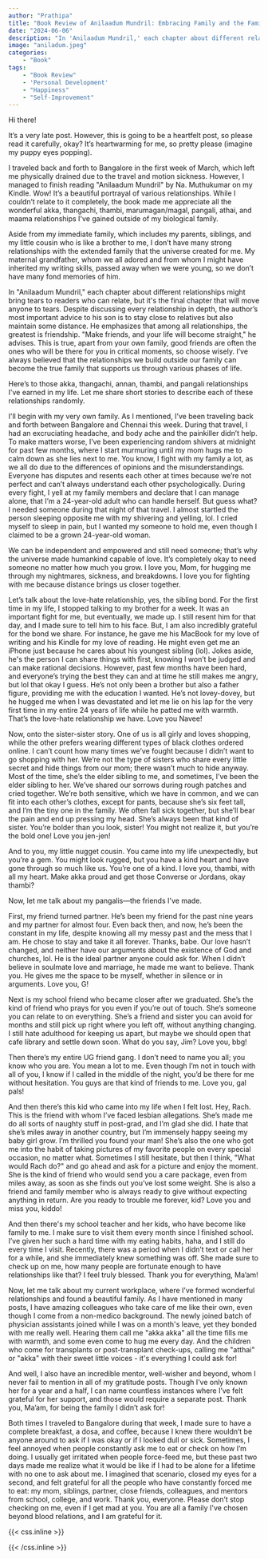 ```yaml
---
author: "Prathipa"
title: "Book Review of Anilaadum Mundril: Embracing Family and the Family Beyond Blood'"
date: "2024-06-06"
description: "In 'Anilaadum Mundril,' each chapter about different relationships might bring tears to readers who can relate, but it's the final chapter that will move anyone to tears."
image: "aniladum.jpeg"
categories:
    - "Book"
tags:
    - "Book Review"
    - 'Personal Development'
    - "Happiness"
    - "Self-Improvement"
---
```


Hi there!

It’s a very late post. However, this is going to be a heartfelt post, so please read it carefully, okay? It’s heartwarming for me, so pretty please (imagine my puppy eyes popping).

I traveled back and forth to Bangalore in the first week of March, which left me physically drained due to the travel and motion sickness. However, I managed to finish reading "Anilaadum Mundril" by Na. Muthukumar on my Kindle. Wow! It’s a beautiful portrayal of various relationships. While I couldn’t relate to it completely, the book made me appreciate all the wonderful akka, thangachi, thambi, marumagan/magal, pangali, athai, and maama relationships I've gained outside of my biological family.

Aside from my immediate family, which includes my parents, siblings, and my little cousin who is like a brother to me, I don’t have many strong relationships with the extended family that the universe created for me. My maternal grandfather, whom we all adored and from whom I might have inherited my writing skills, passed away when we were young, so we don’t have many fond memories of him.

In "Anilaadum Mundril," each chapter about different relationships might bring tears to readers who can relate, but it's the final chapter that will move anyone to tears. Despite discussing every relationship in depth, the author’s most important advice to his son is to stay close to relatives but also maintain some distance. He emphasizes that among all relationships, the greatest is friendship. "Make friends, and your life will become straight," he advises. This is true, apart from your own family, good friends are often the ones who will be there for you in critical moments, so choose wisely. I’ve always believed that the relationships we build outside our family can become the true family that supports us through various phases of life.

Here’s to those akka, thangachi, annan, thambi, and pangali relationships I've earned in my life. Let me share short stories to describe each of these relationships randomly.

I'll begin with my very own family. As I mentioned, I’ve been traveling back and forth between Bangalore and Chennai this week. During that travel, I had an excruciating headache, and body ache and the painkiller didn’t help. To make matters worse, I’ve been experiencing random shivers at midnight for past few months, where I start murmuring until my mom hugs me to calm down as she lies next to me. You know, I fight with my family a lot, as we all do due to the differences of opinions and the misunderstandings. Everyone has disputes and resents each other at times because we’re not perfect and can’t always understand each other psychologically. During every fight, I yell at my family members and declare that I can manage alone, that I’m a 24-year-old adult who can handle herself. But guess what? I needed someone during that night of that travel. I almost startled the person sleeping opposite me with my shivering and yelling, lol. I cried myself to sleep in pain, but I wanted my someone to hold me, even though I claimed to be a grown 24-year-old woman.


We can be independent and empowered and still need someone; that’s why the universe made humankind capable of love. It’s completely okay to need someone no matter how much you grow. I love you, Mom, for hugging me through my nightmares, sickness, and breakdowns. I love you for fighting with me because distance brings us closer together.

Let’s talk about the love-hate relationship, yes, the sibling bond. For the first time in my life, I stopped talking to my brother for a week. It was an important fight for me, but eventually, we made up. I still resent him for that day, and I made sure to tell him to his face. But, I am also incredibly grateful for the bond we share. For instance, he gave me his MacBook for my love of writing and his Kindle for my love of reading. He might even get me an iPhone just because he cares about his youngest sibling (lol). Jokes aside, he's the person I can share things with first, knowing I won’t be judged and can make rational decisions. However, past few months have been hard, and everyone’s trying the best they can and at time he still makes me angry, but lol that okay I guess.  He’s not only been a brother but also a father figure, providing me with the education I wanted. He’s not lovey-dovey, but he hugged me when I was devastated and let me lie on his lap for the very first time in my entire 24 years of life while he patted me with warmth. That’s the love-hate relationship we have. Love you Navee!

Now, onto the sister-sister story. One of us is all girly and loves shopping, while the other prefers wearing different types of black clothes ordered online. I can’t count how many times we’ve fought because I didn’t want to go shopping with her. We’re not the type of sisters who share every little secret and hide things from our mom; there wasn’t much to hide anyway. Most of the time, she’s the elder sibling to me, and sometimes, I’ve been the elder sibling to her. We’ve shared our sorrows during rough patches and cried together. We’re both sensitive, which we have in common, and we can fit into each other’s clothes, except for pants, because she’s six feet tall, and I’m the tiny one in the family. We often fall sick together, but she’ll bear the pain and end up pressing my head. She’s always been that kind of sister. You’re bolder than you look, sister! You might not realize it, but you’re the bold one! Love you jen-jen!

And to you, my little nugget cousin. You came into my life unexpectedly, but you’re a gem. You might look rugged, but you have a kind heart and have gone through so much like us. You’re one of a kind. I love you, thambi, with all my heart. Make akka proud and get those Converse or Jordans, okay thambi? 

Now, let me talk about my pangalis—the friends I've made.

First, my friend turned partner. He’s been my friend for the past nine years and my partner for almost four. Even back then, and now, he’s been the constant in my life, despite knowing all my messy past and the mess that I am. He chose to stay and take it all forever. Thanks, babe. Our love hasn’t changed, and neither have our arguments about the existence of God and churches, lol. He is the ideal partner anyone could ask for. When I didn’t believe in soulmate love and marriage, he made me want to believe. Thank you. He gives me the space to be myself, whether in silence or in arguments. Love you, G!

Next is my school friend who became closer after we graduated. She’s the kind of friend who prays for you even if you’re out of touch. She’s someone you can relate to on everything. She’s a friend and sister you can avoid for months and still pick up right where you left off, without anything changing. I still hate adulthood for keeping us apart, but maybe we should open that cafe library and settle down soon. What do you say, Jim? Love you, bbg!

Then there’s my entire UG friend gang. I don’t need to name you all; you know who you are. You mean a lot to me. Even though I’m not in touch with all of you, I know if I called in the middle of the night, you’d be there for me without hesitation. You guys are that kind of friends to me. Love you, gal pals!

And then there’s this kid who came into my life when I felt lost. Hey, Rach. This is the friend with whom I’ve faced lesbian allegations. She’s made me do all sorts of naughty stuff in post-grad, and I’m glad she did. I hate that she’s miles away in another country, but I’m immensely happy seeing my baby girl grow. I’m thrilled you found your man! She’s also the one who got me into the habit of taking pictures of my favorite people on every special occasion, no matter what. Sometimes I still hesitate, but then I think, "What would Rach do?" and go ahead and ask for a picture and enjoy the moment. She is the kind of friend who would send you a care package, even from miles away, as soon as she finds out you’ve lost some weight. She is also a friend and family member who is always ready to give without expecting anything in return. Are you ready to trouble me forever, kid? Love you and miss you, kiddo!

And then there's my school teacher and her kids, who have become like family to me. I make sure to visit them every month since I finished school. I’ve given her such a hard time with my eating habits, haha, and I still do every time I visit. Recently, there was a period when I didn’t text or call her for a while, and she immediately knew something was off. She made sure to check up on me, how many people are fortunate enough to have relationships like that? I feel truly blessed. Thank you for everything, Ma’am!

Now, let me talk about my current workplace, where I’ve formed wonderful relationships and found a beautiful family. As I have mentioned in many posts, I have amazing colleagues who take care of me like their own, even though I come from a non-medico background. The newly joined batch of physician assistants joined while I was on a month's leave, yet they bonded with me really well. Hearing them call me "akka akka" all the time fills me with warmth, and some even come to hug me every day. And the children who come for transplants or post-transplant check-ups, calling me "atthai" or "akka" with their sweet little voices - it's everything I could ask for! 


And well, I also have an incredible mentor, well-wisher and beyond, whom I never fail to mention in all of my gratitude posts. Though I’ve only known her for a year and a half, I can name countless instances where I’ve felt grateful for her support, and those would require a separate post. Thank you, Ma’am, for being the family I didn’t ask for!

Both times I traveled to Bangalore during that week, I made sure to have a complete breakfast, a dosa, and coffee, because I knew there wouldn’t be anyone around to ask if I was okay or if I looked dull or sick. Sometimes, I feel annoyed when people constantly ask me to eat or check on how I’m doing. I usually get irritated when people force-feed me, but these past two days made me realize what it would be like if I had to be alone for a lifetime with no one to ask about me. I imagined that scenario, closed my eyes for a second, and felt grateful for all the people who have constantly forced me to eat: my mom, siblings, partner, close friends, colleagues, and mentors from school, college, and work. Thank you, everyone. Please don’t stop checking on me, even if I get mad at you. You are all a family I've chosen beyond blood relations, and I am grateful for it.


{{< css.inline >}}
<style>
.canon { background: white; width: 100%; height: auto; }
</style>
{{< /css.inline >}}
